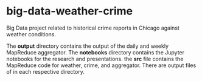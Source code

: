 # big-data-weather-crime
Big Data project related to historical crime reports in Chicago against weather conditions.

The **output** directory contains the output of the daily and weekly MapReduce aggregator.
The **notebooks** directory contains the Jupyter notebooks for the research and presentations.
the **src** file contains the MapReduce code for weather, crime, and aggregator. There are output files of in each respective directory.
